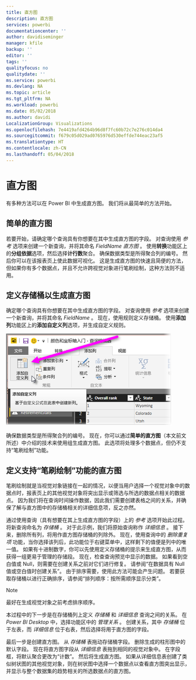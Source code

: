 ```yaml
---
title: 直方图
description: 直方图
services: powerbi
documentationcenter: ''
author: davidiseminger
manager: kfile
backup: ''
editor: ''
tags: ''
qualityfocus: no
qualitydate: ''
ms.service: powerbi
ms.devlang: NA
ms.topic: article
ms.tgt_pltfrm: NA
ms.workload: powerbi
ms.date: 05/02/2018
ms.author: davidi
LocalizationGroup: Visualizations
ms.openlocfilehash: 7e4419afd4264b96d8f7fc60b72c7e276c014da4
ms.sourcegitcommit: f679c05d029ad0765976d530effde744eac23af5
ms.translationtype: HT
ms.contentlocale: zh-CN
ms.lasthandoff: 05/04/2018
---
```

# <a name="histograms"></a>直方图
有多种方法可以在 Power BI 中生成直方图。 我们将从最简单的方法开始。

## <a name="simple-histograms"></a>简单的直方图
若要开始，请确定哪个查询具有你想要在其中生成直方图的字段。  对查询使用 *参考* 选项来创建一个新查询，并将其命名 *FieldName 直方图* 。 使用**转换**功能区上的**分组依据**选项，然后选择**计行数**聚合。 确保数据类型是所得聚合列的编号。 然后你可以在该报表页上使此数据可视化。 这是生成直方图的快速且简便的方法，但如果你有多个数据点，并且不允许跨视觉对象进行笔刷绘制，这种方法则不适用。

## <a name="defining-buckets-to-build-a-histogram"></a>定义存储桶以生成直方图
确定哪个查询具有你想要在其中生成直方图的字段。 对查询使用 *参考* 选项来创建一个新查询，并将其命名 *FieldName* 。  现在，使用规则定义存储桶。 使用**添加列**功能区上的**添加自定义列**选项，并生成自定义规则。

![](media/service-histograms/powerbi-service-histograms_1.png)

确保数据类型是所得聚合列的编号。 现在，你可以通过**简单的直方图**（本文前文所述）中介绍的技术来使用组生成直方图。 此选项将处理多个数据点，但仍不支持“笔刷绘制”功能。

## <a name="defining-a-histogram-that-supports-brushing"></a>定义支持“笔刷绘制”功能的直方图
笔刷绘制就是当视觉对象链接在一起的情况，以便当用户选择一个视觉对象中的数据点时，报表页上的其他视觉对象将突出显示或筛选与所选的数据点相关的数据点。  因为我们将在查询时间操作数据，因此我们需要创建表格之间的关系，并确保了解与直方图中的存储桶相关的详细信息项，反之亦然。

通过使用查询（具有想要在其上生成直方图的字段）上的 *参考* 选项开始此过程。  将新查询命名为 *存储桶* 。  对于此示例，我们将原始查询称作 *详细信息* 。  接下来，删除所有列，将用作直方图存储桶的列除外。  现在，使用查询中的 *删除重复项* 功能，当你选择该列后，此功能位于右键菜单中，这样剩下的值便是列中的唯一值。 如果有十进制数字，你可以先使用定义存储桶的提示来生成直方图，从而获得一组更易于管理的存储段。  现在，检查查询预览中显示的数据。 如果看到空白值或 Null，则需要在创建关系之前对它们进行修复。 请参阅“在数据具有 Null 值或空白值时创建关系”。 由于排序需要，使用此方法可能会产生问题。 若要获取存储桶以进行正确排序，请参阅“排列顺序：按所需顺序显示分类”。 

> [!NOTE]
> 最好在生成视觉对象之前考虑排序顺序。   
> 
> 

本过程中的下一步是在存储桶列上定义 *存储桶* 和 *详细信息* 查询之间的关系。  在 *Power BI Desktop* 中，选择功能区中的 *管理关系* 。  创建关系，其中 *存储桶* 位于左表，而 *详细信息* 位于右表，然后选择将用于直方图的字段。 

最后一步是创建直方图。 从 *存储桶* 表拖动存储桶字段。 删除生成的柱形图中的默认字段。  现在将直方图字段从 *详细信息* 表拖到相同的视觉对象中。 在字段框，将默认聚合更改为“计数”。 然后将生成直方图。 如果从详细信息表创建了类似树状图的其他视觉对象，则在树状图中选择一个数据点以查看直方图突出显示，并显示与整个数据集的趋势相关的所选数据点的直方图。

